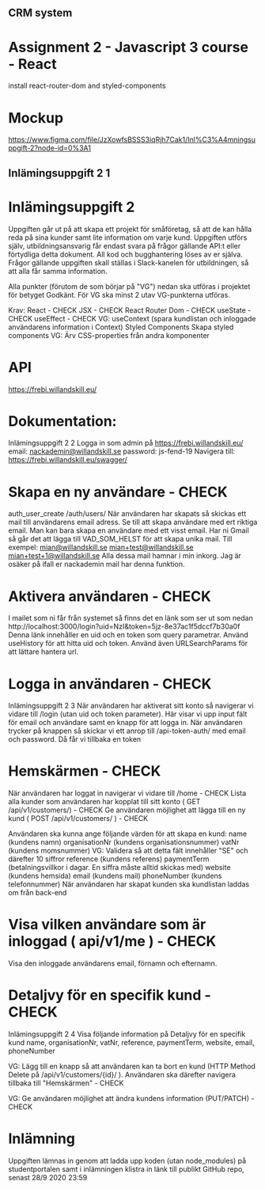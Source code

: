 ## CRM system 
# Assignment 2 - Javascript 3 course - React

install react-router-dom and styled-components

# Mockup
https://www.figma.com/file/JzXowfsBSSS3iqRjh7Cak1/Inl%C3%A4mningsuppgift-2?node-id=0%3A1

## Inlämingsuppgift 2 1

# Inlämingsuppgift 2
Uppgiften går ut på att skapa ett projekt för småföretag, så att de kan hålla
reda på sina kunder samt lite information om varje kund.
Uppgiften utförs själv, utbildningsansvarig får endast svara på frågor gällande
API:t eller förtydliga detta dokument. All kod och bugghantering löses av er
själva. Frågor gällande uppgiften skall ställas i Slack-kanelen för utbildningen,
så att alla får samma information.

Alla punkter (förutom de som börjar på "VG") nedan ska utföras i projektet för
betyget Godkänt. För VG ska minst 2 utav VG-punkterna utföras.

Krav:
React - CHECK
JSX - CHECK
React Router Dom - CHECK
useState - CHECK
useEffect - CHECK
VG: useContext (spara kundlistan och inloggade användarens information i
Context)
Styled Components
Skapa styled components
VG: Ärv CSS-properties från andra komponenter


# API
https://frebi.willandskill.eu/


# Dokumentation:
Inlämingsuppgift 2 2
Logga in som admin på https://frebi.willandskill.eu/
email: nackademin@willandskill.se
password: js-fend-19
Navigera till: https://frebi.willandskill.eu/swagger/


# Skapa en ny användare - CHECK
auth_user_create
/auth/users/
När användaren har skapats så skickas ett mail till användarens email adress.
Se till att skapa användare med ert riktiga email. Man kan bara skapa en
användare med ett visst email. Har ni Gmail så går det att lägga till
VAD_SOM_HELST för att skapa unika mail. Till exempel:
mian@willandskill.se
mian+test@willandskill.se
mian+test+1@willandskill.se
Alla dessa mail hamnar i min inkorg. Jag är osäker på ifall er nackademin mail
har denna funktion.


# Aktivera användaren - CHECK
I mailet som ni får från systemet så finns det en länk som ser ut som nedan
http://localhost:3000/login?uid=NzI&token=5jz-8e37ac1f5dccf7b30a0f
Denna länk innehåller en uid och en token som query parametrar.
Använd useHistory för att hitta uid och token. Använd även URLSearchParams
för att lättare hantera url.


# Logga in användaren - CHECK
Inlämingsuppgift 2 3
När användaren har aktiverat sitt konto så navigerar vi vidare till /login (utan
uid och token parameter). Här visar vi upp input fält för email och användare
samt en knapp för att logga in. När användaren trycker på knappen så skickar
vi ett anrop till /api-token-auth/ med email och password. Då får vi tillbaka en
token


# Hemskärmen - CHECK
När användaren har loggat in navigerar vi vidare till /home - CHECK
Lista alla kunder som användaren har kopplat till sitt konto ( GET
/api/v1/customers/) - CHECK
Ge användaren möjlighet att lägga till en ny kund ( POST /api/v1/customers/ ) - CHECK

Användaren ska kunna ange följande värden för att skapa en kund:
name (kundens namn)
organisationNr (kundens organisationsnummer)
vatNr (kundens momsnummer)
VG: Validera så att detta fält innehåller "SE" och därefter 10
siffror
reference (kundens referens)
paymentTerm (betalningsvillkor i dagar. En siffra måste alltid
skickas med)
website (kundens hemsida)
email (kundens mail)
phoneNumber (kundens telefonnummer)
När användaren har skapat kunden ska kundlistan laddas om från
back-end


# Visa vilken användare som är inloggad ( api/v1/me ) - CHECK
Visa den inloggade användarens email, förnamn och efternamn.


# Detaljvy för en specifik kund  - CHECK
Inlämingsuppgift 2 4
Visa följande information på Detaljvy för en specifik kund
name,
organisationNr,
vatNr,
reference,
paymentTerm,
website,
email,
phoneNumber

VG: Lägg till en knapp så att användaren kan ta bort en kund HTTP
Method Delete på /api/v1/customers/{id}/ ). Användaren ska därefter
navigera tillbaka till "Hemskärmen" - CHECK

VG: Ge användaren möjlighet att ändra kundens information PUT/PATCH - CHECK


# Inlämning
Uppgiften lämnas in genom att ladda upp koden (utan node_modules) på
studentportalen samt i inlämningen klistra in länk till publikt GitHub repo,
senast 28/9 2020 2359
